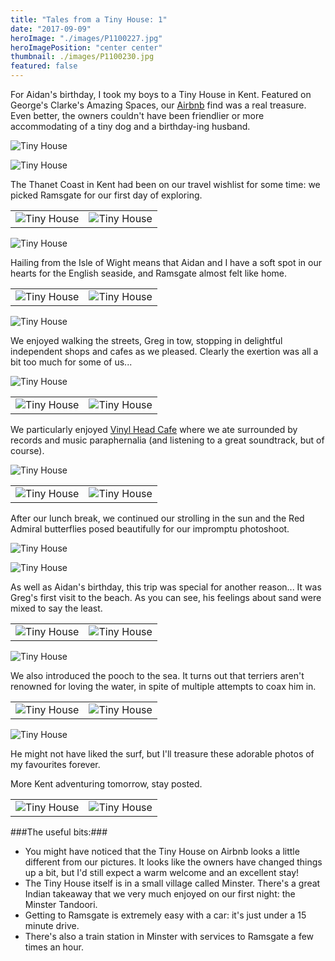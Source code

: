 ```yaml
---
title: "Tales from a Tiny House: 1"
date: "2017-09-09"
heroImage: "./images/P1100227.jpg"
heroImagePosition: "center center"
thumbnail: ./images/P1100230.jpg
featured: false
---
```


For Aidan's birthday, I took my boys to a Tiny House in Kent. Featured on George's Clarke's Amazing Spaces, our [Airbnb](https://www.airbnb.co.uk/rooms/6720058?guests=1&adults=1) find was a real treasure. Even better, the owners couldn't have been friendlier or more accommodating of a tiny dog and a birthday-ing husband. 

![Tiny House](./images/P1100232.jpg)

![Tiny House](./images/P1100236.jpg)

The Thanet Coast in Kent had been on our travel wishlist for some time: we picked Ramsgate for our first day of exploring.

| | |
| - | - |
| ![Tiny House](./images/DSC_5104.jpg) | ![Tiny House](./images/DSC_4979.jpg) |

![Tiny House](./images/P1100143.jpg)

Hailing from the Isle of Wight means that Aidan and I have a soft spot in our hearts for the English seaside, and Ramsgate almost felt like home.

| | |
| - | - |
| ![Tiny House](./images/DSC_5124.jpg) | ![Tiny House](./images/DSC_5144.jpg) |

![Tiny House](./images/DSC_5173.jpg)

We enjoyed walking the streets, Greg in tow, stopping in delightful independent shops and cafes as we pleased. Clearly the exertion was all a bit too much for some of us...

![Tiny House](./images/P1100182.jpg)

| | |
| - | - |
| ![Tiny House](./images/P1100181.jpg) | ![Tiny House](./images/P1100178.jpg) |

We particularly enjoyed [Vinyl Head Cafe](https://goo.gl/maps/chj9sru1njT2) where we ate surrounded by records and music paraphernalia (and listening to a great soundtrack, but of course).

![Tiny House](./images/DSC_5202.jpg)

| | |
| - | - |
| ![Tiny House](./images/DSC_5199.jpg) | ![Tiny House](./images/DSC_5159.jpg) |

After our lunch break, we continued our strolling in the sun and the Red Admiral butterflies posed beautifully for our impromptu photoshoot.

![Tiny House](./images/P1100188.jpg)

![Tiny House](./images/DSC_5254.jpg)

As well as Aidan's birthday, this trip was special for another reason... It was Greg's first visit to the beach. As you can see, his feelings about sand were mixed to say the least.

| | |
| - | - |
| ![Tiny House](./images/DSC_5276.jpg) | ![Tiny House](./images/DSC_5286.jpg) |

![Tiny House](./images/DSC_5310.jpg)

We also introduced the pooch to the sea. It turns out that terriers aren't renowned for loving the water, in spite of multiple attempts to coax him in.

| | |
| - | - |
| ![Tiny House](./images/DSC_5356.jpg) | ![Tiny House](./images/DSC_5346.jpg) |

![Tiny House](./images/DSC_5334.jpg)

He might not have liked the surf, but I'll treasure these adorable photos of my favourites forever.

More Kent adventuring tomorrow, stay posted.

| | |
| - | - |
| ![Tiny House](./images/DSC_5367.jpg) | ![Tiny House](./images/DSC_5378.jpg) |

###The useful bits:###
 - You might have noticed that the Tiny House on Airbnb looks a little different from our pictures. It looks like the owners have changed things up a bit, but I'd still expect a warm welcome and an excellent stay!
 - The Tiny House itself is in a small village called Minster. There's a great Indian takeaway that we very much enjoyed on our first night: the Minster Tandoori.
 - Getting to Ramsgate is extremely easy with a car: it's just under a 15 minute drive.
 - There's also a train station in Minster with services to Ramsgate a few times an hour.
